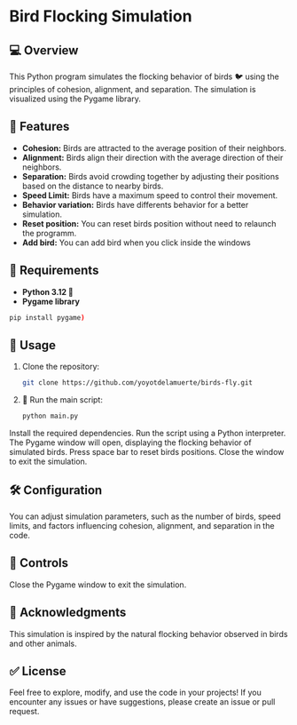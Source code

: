# Bird Flocking Simulation
## 💻 Overview
This Python program simulates the flocking behavior of birds 🐦 using the principles of cohesion, alignment, and separation. The simulation is visualized using the Pygame library.

## 🎁 Features
- **Cohesion:** Birds are attracted to the average position of their neighbors.
- **Alignment:** Birds align their direction with the average direction of their neighbors.
- **Separation:** Birds avoid crowding together by adjusting their positions based on the distance to nearby birds.
- **Speed Limit:** Birds have a maximum speed to control their movement.
- **Behavior variation:** Birds have differents behavior for a better simulation.
- **Reset position:** You can reset birds position without need to relaunch the programm.
- **Add bird:** You can add bird when you click inside the windows
## 🔖  Requirements
- **Python 3.12 🐍**
- **Pygame library**
```bash
pip install pygame)
```
## 👤 Usage

1. Clone the repository:

   ```bash
   git clone https://github.com/yoyotdelamuerte/birds-fly.git
   ```

3. 🚀 Run the main script:

   ```bash
   python main.py
   ```

Install the required dependencies.
Run the script using a Python interpreter.
The Pygame window will open, displaying the flocking behavior of simulated birds.
Press space bar to reset birds positions.
Close the window to exit the simulation.
## 🛠️ Configuration
You can adjust simulation parameters, such as the number of birds, speed limits, and factors influencing cohesion, alignment, and separation in the code.
## 🚙 Controls
Close the Pygame window to exit the simulation.
## 🌱 Acknowledgments
This simulation is inspired by the natural flocking behavior observed in birds and other animals.

## ✅ License
Feel free to explore, modify, and use the code in your projects! If you encounter any issues or have suggestions, please create an issue or pull request.
